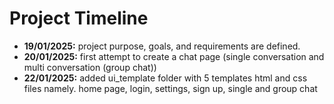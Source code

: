 # Project Timeline
* __19/01/2025:__ project purpose, goals, and requirements are defined. <br>
* __20/01/2025:__ first attempt to create a chat page (single conversation and multi conversation (group chat))
* __22/01/2025:__ added ui_template folder with 5 templates html and css files namely. home page, login, settings, sign up, single and group chat   